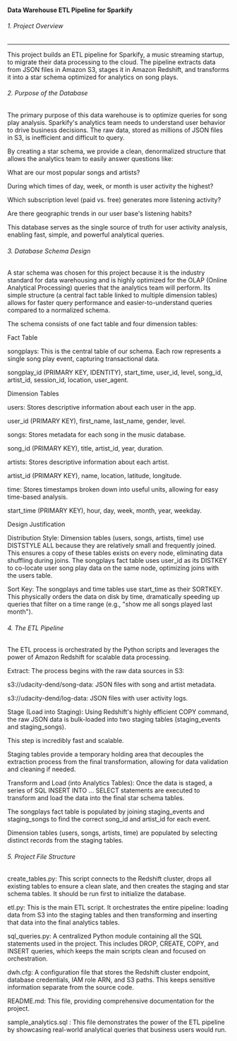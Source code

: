 #### Data Warehouse ETL Pipeline for Sparkify 
#### 



###### 1. Project Overview

---



This project builds an ETL pipeline for Sparkify, a music streaming startup, to migrate their data processing to the cloud. The pipeline extracts data from JSON files in Amazon S3, stages it in Amazon Redshift, and transforms it into a star schema optimized for analytics on song plays.


###### 2\. Purpose of the Database



The primary purpose of this data warehouse is to optimize queries for song play analysis. Sparkify's analytics team needs to understand user behavior to drive business decisions. The raw data, stored as millions of JSON files in S3, is inefficient and difficult to query.

By creating a star schema, we provide a clean, denormalized structure that allows the analytics team to easily answer questions like:

What are our most popular songs and artists?

During which times of day, week, or month is user activity the highest?

Which subscription level (paid vs. free) generates more listening activity?

Are there geographic trends in our user base's listening habits?

This database serves as the single source of truth for user activity analysis, enabling fast, simple, and powerful analytical queries.





###### 3\. Database Schema Design



A star schema was chosen for this project because it is the industry standard for data warehousing and is highly optimized for the OLAP (Online Analytical Processing) queries that the analytics team will perform. Its simple structure (a central fact table linked to multiple dimension tables) allows for faster query performance and easier-to-understand queries compared to a normalized schema.



The schema consists of one fact table and four dimension tables:



Fact Table



songplays: This is the central table of our schema. Each row represents a single song play event, capturing transactional data.

songplay\_id (PRIMARY KEY, IDENTITY), start\_time, user\_id, level, song\_id, artist\_id, session\_id, location, user\_agent.



Dimension Tables



users: Stores descriptive information about each user in the app.

user\_id (PRIMARY KEY), first\_name, last\_name, gender, level.

songs: Stores metadata for each song in the music database.

song\_id (PRIMARY KEY), title, artist\_id, year, duration.

artists: Stores descriptive information about each artist.

artist\_id (PRIMARY KEY), name, location, latitude, longitude.

time: Stores timestamps broken down into useful units, allowing for easy time-based analysis.

start\_time (PRIMARY KEY), hour, day, week, month, year, weekday.

Design Justification

Distribution Style: Dimension tables (users, songs, artists, time) use DISTSTYLE ALL because they are relatively small and frequently joined. This ensures a copy of these tables exists on every node, eliminating data shuffling during joins. The songplays fact table uses user\_id as its DISTKEY to co-locate user song play data on the same node, optimizing joins with the users table.

Sort Key: The songplays and time tables use start\_time as their SORTKEY. This physically orders the data on disk by time, dramatically speeding up queries that filter on a time range (e.g., "show me all songs played last month").





###### 4\. The ETL Pipeline



The ETL process is orchestrated by the Python scripts and leverages the power of Amazon Redshift for scalable data processing.



Extract: The process begins with the raw data sources in S3:

s3://udacity-dend/song-data: JSON files with song and artist metadata.

s3://udacity-dend/log-data: JSON files with user activity logs.

Stage (Load into Staging): Using Redshift's highly efficient COPY command, the raw JSON data is bulk-loaded into two staging tables (staging\_events and staging\_songs).

This step is incredibly fast and scalable.

Staging tables provide a temporary holding area that decouples the extraction process from the final transformation, allowing for data validation and cleaning if needed.

Transform and Load (into Analytics Tables): Once the data is staged, a series of SQL INSERT INTO ... SELECT statements are executed to transform and load the data into the final star schema tables.

The songplays fact table is populated by joining staging\_events and staging\_songs to find the correct song\_id and artist\_id for each event.

Dimension tables (users, songs, artists, time) are populated by selecting distinct records from the staging tables.





###### 5\. Project File Structure



create\_tables.py: This script connects to the Redshift cluster, drops all existing tables to ensure a clean slate, and then creates the staging and star schema tables. It should be run first to initialize the database.



etl.py: This is the main ETL script. It orchestrates the entire pipeline: loading data from S3 into the staging tables and then transforming and inserting that data into the final analytics tables.



sql\_queries.py: A centralized Python module containing all the SQL statements used in the project. This includes DROP, CREATE, COPY, and INSERT queries, which keeps the main scripts clean and focused on orchestration.



dwh.cfg: A configuration file that stores the Redshift cluster endpoint, database credentials, IAM role ARN, and S3 paths. This keeps sensitive information separate from the source code.



README.md: This file, providing comprehensive documentation for the project.

sample\_analytics.sql : This file demonstrates the power of the ETL pipeline by showcasing real-world analytical queries that business users would run.

